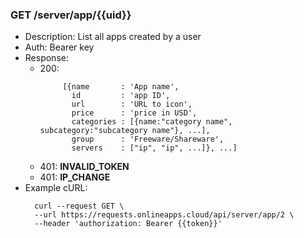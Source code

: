 ### GET /server/app/{{uid}} 
- Description: List all apps created by a user
- Auth: Bearer key
- Response:
    - 200:   
      ```
           [{name       : 'App name',
             id         : 'app ID',
             url        : 'URL to icon',
             price      : 'price in USD',
             categories : [{name:"category name", subcategory:"subcategory name"}, ...],
             group      : 'Freeware/Shareware',
             servers    : ["ip", "ip", ...]}, ...]
    - 401: **INVALID_TOKEN**
    - 401: **IP_CHANGE**
- Example cURL:
  ```
    curl --request GET \
    --url https://requests.onlineapps.cloud/api/server/app/2 \
    --header 'authorization: Bearer {{token}}'
